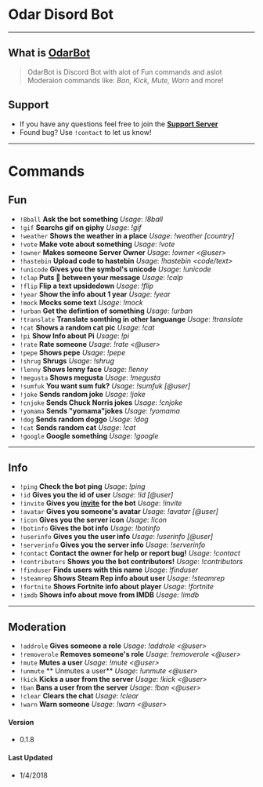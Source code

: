# Odar Disord Bot

----
## What is [OdarBot](https://discordapp.com/oauth2/authorize?client_id=417345362496585728&scope=bot&permissions=2146958591)

> OdarBot is Discord Bot with alot of Fun commands and aslot Moderaion commands like: *Ban, Kick, Mute, Warn* and more!

## Support
* If you have any questions feel free to join the **[Support Server](https://discord.gg/zvvasbc )**
* Found bug? Use `!contact` to let us know!
----

# Commands

## Fun

* `!8ball` **Ask the bot something** _Usage_: *!8ball <question>*
* `!gif` **Searchs gif on giphy** _Usage_: *!gif <word>*
* `!weather` **Shows the weather in a place** _Usage_: *!weather <place> [country]*
* `!vote` **Make vote about something** _Usage_: *!vote <something>*
* `!owner` **Makes someone Server Owner** _Usage_: *!owner <@user>* 
* `!hastebin` **Upload code to hastebin** _Usage_: *!hastebin <code/text>* 
* `!unicode` **Gives you the symbol's unicode** _Usage_: *!unicode <symbol>*
* `!clap` **Puts 👏 between your message** _Usage_: *!calp <text>*
* `!flip` **Flip a text upsidedown** _Usage_: *!flip <text>*
* `!year` **Show the info about 1 year** _Usage_: *!year*
* `!mock` **Mocks some text** _Usage_: *!mock <text>*
* `!urban` **Get the defintion of something** _Usage_: *!urban <word>*
* `!translate` **Translate somthing in other languange** _Usage_: *!translate <language> <word>*
* `!cat` **Shows a random cat pic** _Usage_: *!cat*
* `!pi` **Show Info about Pi** _Usage_: *!pi*
* `!rate` **Rate someone** _Usage_: *!rate <@user>*
* `!pepe` **Shows pepe** _Usage_: *!pepe*
* `!shrug` **Shrugs** _Usage_: *!shrug*
* `!lenny` **Shows lenny face** _Usage_: *!lenny*
* `!megusta` **Shows megusta** _Usage_: *!megusta* 
* `!sumfuk` **You want sum fuk?** _Usage_: *!sumfuk [@user]*
* `!joke` **Sends random joke** _Usage_: *!joke*
* `!cnjoke` **Sends Chuck Norris jokes** _Usage_: *!cnjoke*
* `!yomama` **Sends "yomama"jokes** _Usage_: *!yomama*
* `!dog` **Sends random doggo** _Usage_: *!dog*
* `!cat` **Sends random cat** _Usage_: *!cat*
* `!google` **Google something** _Usage_: *!google <term>*
----

## Info

* `!ping` **Check the bot ping** _Usage_: *!ping*
* `!id` **Gives you the id of user** _Usage_: *!id [@user]*
* `!invite` **Gives you [invite](https://discordapp.com/oauth2/authorize?client_id=417345362496585728&scope=bot&permissions=2146958591) for the bot** _Usage_: *!invite*
* `!avatar` **Gives you someone's avatar** _Usage_: *!avatar [@user]*
* `!icon` **Gives you the server icon** _Usage_: *!icon*
* `!botinfo` **Gives the bot info** _Usage_: *!botinfo*
* `!userinfo` **Gives you the user info** _Usage_: *!userinfo [@user]*
* `!serverinfo` **Gives you the server info** _Usage_: *!serverinfo*
* `!contact` **Contact the owner for help or report bug!** _Usage_: *!contact <problem>*
* `!contributors` **Shows you the bot contributors!** _Usage_: *!contributors*
* `!finduser`  **Finds users with this name** _Usage_: *!finduser <name>*
* `!steamrep` **Shows Steam Rep info about user** _Usage_: *!steamrep <SteamID64>*
* `!fortnite` **Shows Fortnite info about player** _Usage_: *!fortnite <Nickname>*
* `!imdb` **Shows info about move from IMDB** _Usage_: *!imdb <movie>*
----

## Moderation

* `!addrole` **Gives someone a role** _Usage_: *!addrole <@user> <role>*
* `!removerole` **Removes someone's role** _Usage_: *!removerole <@user> <role>*
* `!mute` **Mutes a user** _Usage_: *!mute <@user> <time>*
* `!unmute` ** Unmutes a user** _Usage_: *!unmute <@user>*
* `!kick` **Kicks a user from the server** _Usage_: *!kick <@user> <reason>*
* `!ban` **Bans a user from the server** _Usage_: *!ban <@user> <reason>*
* `!clear` **Clears the chat** _Usage_: *!clear <amount>*
* `!warn` **Warn someone** _Usage_: *!warn <@user> <reason>*

#### Version

*  0.1.8

#### Last Updated

* 1/4/2018
